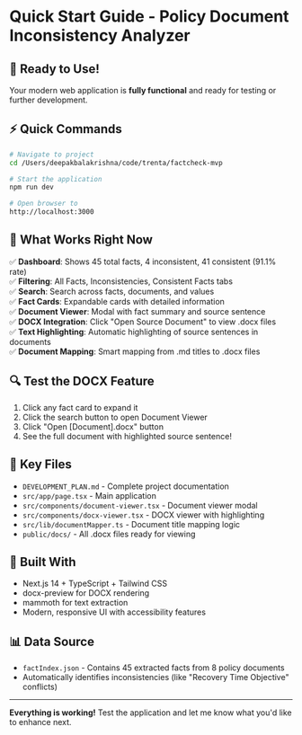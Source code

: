 # Quick Start Guide - Policy Document Inconsistency Analyzer

## 🚀 **Ready to Use!**

Your modern web application is **fully functional** and ready for testing or further development.

## ⚡ **Quick Commands**

```bash
# Navigate to project
cd /Users/deepakbalakrishna/code/trenta/factcheck-mvp

# Start the application
npm run dev

# Open browser to
http://localhost:3000
```

## 🎯 **What Works Right Now**

✅ **Dashboard**: Shows 45 total facts, 4 inconsistent, 41 consistent (91.1% rate)  
✅ **Filtering**: All Facts, Inconsistencies, Consistent Facts tabs  
✅ **Search**: Search across facts, documents, and values  
✅ **Fact Cards**: Expandable cards with detailed information  
✅ **Document Viewer**: Modal with fact summary and source sentence  
✅ **DOCX Integration**: Click "Open Source Document" to view .docx files  
✅ **Text Highlighting**: Automatic highlighting of source sentences in documents  
✅ **Document Mapping**: Smart mapping from .md titles to .docx files  

## 🔍 **Test the DOCX Feature**

1. Click any fact card to expand it
2. Click the search button to open Document Viewer
3. Click "Open [Document].docx" button
4. See the full document with highlighted source sentence!

## 📁 **Key Files**

- `DEVELOPMENT_PLAN.md` - Complete project documentation
- `src/app/page.tsx` - Main application
- `src/components/document-viewer.tsx` - Document viewer modal
- `src/components/docx-viewer.tsx` - DOCX viewer with highlighting
- `src/lib/documentMapper.ts` - Document title mapping logic
- `public/docs/` - All .docx files ready for viewing

## 🎨 **Built With**

- Next.js 14 + TypeScript + Tailwind CSS
- docx-preview for DOCX rendering
- mammoth for text extraction
- Modern, responsive UI with accessibility features

## 📊 **Data Source**

- `factIndex.json` - Contains 45 extracted facts from 8 policy documents
- Automatically identifies inconsistencies (like "Recovery Time Objective" conflicts)

---

**Everything is working!** Test the application and let me know what you'd like to enhance next.
